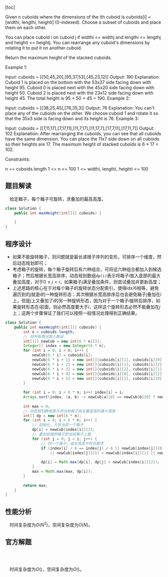 [toc]

Given n cuboids where the dimensions of the ith cuboid is cuboids[i] = [widthi, lengthi, heighti] (0-indexed). Choose a subset of cuboids and place them on each other.

You can place cuboid i on cuboid j if widthi <= widthj and lengthi <= lengthj and heighti <= heightj. You can rearrange any cuboid's dimensions by rotating it to put it on another cuboid.

Return the maximum height of the stacked cuboids.

 

Example 1:



Input: cuboids = [[50,45,20],[95,37,53],[45,23,12]]
Output: 190
Explanation:
Cuboid 1 is placed on the bottom with the 53x37 side facing down with height 95.
Cuboid 0 is placed next with the 45x20 side facing down with height 50.
Cuboid 2 is placed next with the 23x12 side facing down with height 45.
The total height is 95 + 50 + 45 = 190.
Example 2:

Input: cuboids = [[38,25,45],[76,35,3]]
Output: 76
Explanation:
You can't place any of the cuboids on the other.
We choose cuboid 1 and rotate it so that the 35x3 side is facing down and its height is 76.
Example 3:

Input: cuboids = [[7,11,17],[7,17,11],[11,7,17],[11,17,7],[17,7,11],[17,11,7]]
Output: 102
Explanation:
After rearranging the cuboids, you can see that all cuboids have the same dimension.
You can place the 11x7 side down on all cuboids so their heights are 17.
The maximum height of stacked cuboids is 6 * 17 = 102.


Constraints:

n == cuboids.length
1 <= n <= 100
1 <= widthi, lengthi, heighti <= 100



## 题目解读

&emsp;给定箱子，每个箱子可旋转，求叠加的最高高度。

```java
class Solution {
    public int maxHeight(int[][] cuboids) {
        
    }
}
```

## 程序设计

* 如果不能旋转箱子，则问题就是最长递增子序列的变形，可排序一个维度，然后动态规划即可；
* 考虑箱子的旋转，每个箱子旋转后有六种组合，可将这六种组合都加入到候选箱子；然后根据长宽高排序，动态规划数组`dp(i)`表示将箱子$i$放入底部的最大叠加高度，对于$0 \le j < i$，如果箱子$j$满足叠加条件，则尝试叠加并更新高度；
* 上述思路的核心在于对每个箱子的旋转状态分配索引，使得$\text{idx}/6$相等，避免遍历到的$j$就是$i$的一种旋转形态；其次根据长宽高排序后也会避免箱子$j$叠加在$i$上，但是$j$上又叠加了$i$的另一种旋转形态，因为对于一个箱子$i$旋转后排序，如果旋转形态在$i$前面，则必然高度要大于$i$，这样这个旋转形态必然不能叠加在$j$上；这两个步骤保证了我们可以按照一般情况处理得到正确结果。

```java
class Solution {
    public int maxHeight(int[][] cuboids) {
        int n = cuboids.length;
        // 将所有情况放入数组
        int[][] newCub = new int[6 * n][3];
        Integer[] index = new Integer[6 * n];
        for (int i = 0; i < n; i++) {
            newCub[6 * i] = cuboids[i];
            newCub[6 * i + 1] = new int[]{cuboids[i][1], cuboids[i][0], cuboids[i][2]};
            newCub[6 * i + 2] = new int[]{cuboids[i][1], cuboids[i][2], cuboids[i][0]};
            newCub[6 * i + 3] = new int[]{cuboids[i][2], cuboids[i][1], cuboids[i][0]};
            newCub[6 * i + 4] = new int[]{cuboids[i][0], cuboids[i][2], cuboids[i][1]};
            newCub[6 * i + 5] = new int[]{cuboids[i][2], cuboids[i][0], cuboids[i][1]};
        }
        
        for (int i = 0; i < 6 * n; i++) index[i] = i;
        Arrays.sort(index, (a, b) -> newCub[a][0] == newCub[b][0] ? newCub[a][1] == newCub[b][1] ? newCub[a][2] - newCub[b][2] : newCub[a][1] - newCub[b][1] : newCub[a][0] - newCub[b][0]);
        
        int max = 0;
        // 动态规划数组表示将当前箱子放在最底层的最大高度
        int[] dp = new int[6 * n];
        for (int i = 0; i < 6 * n; i++) {
            // 初始化，只有当前一个箱子
            dp[i] = newCub[index[i]][2];
            // 叠加前面的箱子到当前箱子上面
            for (int j = 0; j < i; j++) {
                // 同一个箱子，或长宽高不符合要求
                if (index[i] / 6 == index[j] / 6 || newCub[index[j]][0] > newCub[index[i]][0]
                    || newCub[index[j]][1] > newCub[index[i]][1] || newCub[index[j]][2] > newCub[index[i]][2]) continue;
                
                dp[i] = Math.max(dp[i], dp[j] + newCub[index[i]][2]);
            }
            max = Math.max(max, dp[i]);
        }
        
        return max;
    }
}
```

## 性能分析

&emsp;时间复杂度为$O(N^2)$，空间复杂度为$O(N)$。



## 官方解题

&emsp;

```java

```

&emsp;时间复杂度为$O()$，空间复杂度为$O()$。
